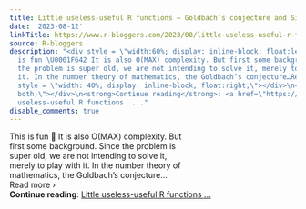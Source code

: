 ```yaml
---
title: Little useless-useful R functions – Goldbach’s conjecture and Sieve of Sundaram
date: '2023-08-12'
linkTitle: https://www.r-bloggers.com/2023/08/little-useless-useful-r-functions-goldbachs-conjecture-and-sieve-of-sundaram/
source: R-bloggers
description: "<div style = \"width:60%; display: inline-block; float:left; \"> This
  is fun \U0001F642 It is also O(MAX) complexity. But first some background. Since
  the problem is super old, we are not intending to solve it, merely to play with
  it. In the number theory of mathematics, the Goldbach’s conjecture…Read more ›</div>\n<div
  style = \"width: 40%; display: inline-block; float:right;\"></div>\n<div style=\"clear:
  both;\"></div>\n<strong>Continue reading</strong>: <a href=\"https://www.r-bloggers.com/2023/08/little-useless-useful-r-functions-goldbachs-conjecture-and-sieve-of-sundaram/\">Little
  useless-useful R functions  ..."
disable_comments: true
---
```

<div style = "width:60%; display: inline-block; float:left; "> This is fun 🙂 It is also O(MAX) complexity. But first some background. Since the problem is super old, we are not intending to solve it, merely to play with it. In the number theory of mathematics, the Goldbach’s conjecture…Read more ›</div>
<div style = "width: 40%; display: inline-block; float:right;"></div>
<div style="clear: both;"></div>
<strong>Continue reading</strong>: <a href="https://www.r-bloggers.com/2023/08/little-useless-useful-r-functions-goldbachs-conjecture-and-sieve-of-sundaram/">Little useless-useful R functions  ...